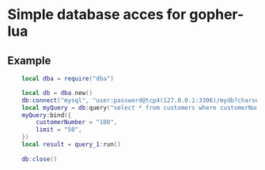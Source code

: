 # Simple database acces for gopher-lua

## Example

```lua
	local dba = require("dba")

	local db = dba.new()
	db:connect("mysql", "user:password@tcp4(127.0.0.1:3306)/mydb?charset=utf8")
	local myQuery = db:query("select * from customers where customerNumber > {:customerNumber} limit {:limit};")
	myQuery:bind({
		customerNumber = "100",
		limit = "50",
	})
	local result = query_1:run()
	
	db:close()

```

